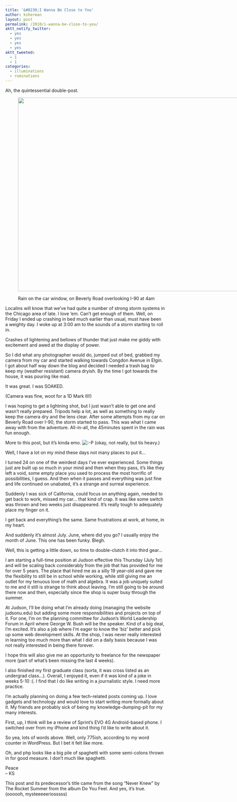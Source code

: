 ```yaml
---
title: '&#8230;I Wanna Be Close to You'
author: ksherman
layout: post
permalink: /2010/i-wanna-be-close-to-you/
aktt_notify_twitter:
  - yes
  - yes
  - yes
  - yes
aktt_tweeted:
  - 1
  - 1
categories:
  - illuminations
  - ruminations
---
```

Ah, the quintessential double-post.<figure style="width: 800px;" class="wp-caption aligncenter">

<img title="RainyWindow" src="https://s3-us-west-2.amazonaws.com/assets.kshermphoto.com/2010PostsImages/06-JUN/StormWeb.jpg" alt="" width="800" height="611" /><figcaption class="wp-caption-text">Rain on the car window, on Beverly Road overlooking I-90 at 4am</figcaption></figure> 

Localins will know that we&#8217;ve had quite a number of strong storm systems in the Chicago area of late. I love &#8216;em. Can&#8217;t get enough of them. Well, on Friday I ended up crashing in bed much earlier than usual, must have been a weighty day. I woke up at 3:00 am to the sounds of a storm starting to roll in.

Crashes of lightening and bellows of thunder that just make me giddy with excitement and awed at the display of power.

So I did what any photographer would do, jumped out of bed, grabbed my camera from my car and started walking towards Congdon Avenue in Elgin. I got about half way down the blog and decided I needed a trash bag to keep my (weather resistant) camera dryish. By the time I got towards the house, it was pouring like mad.

It was great. I was SOAKED.

(Camera was fine, woot for a 1D Mark III!)

I was hoping to get a lightning shot, but I just wasn&#8217;t able to get one and wasn&#8217;t really prepared. Tripods help a lot, as well as something to really keep the camera dry and the lens clear. After some attempts from my car on Beverly Road over I-90, the storm started to pass. This was what I came away with from the adventure. All-in-all, the 45minutes spent in the rain was fun enough.

More to this post, but it&#8217;s kinda emo. <img src="http://kshermphoto.com/wp-includes/images/smilies/icon_razz.gif" alt=":-P" class="wp-smiley" /> (okay, not really, but tis heavy.)

<!--more-->

Well, I have a lot on my mind these days not many places to put it&#8230;

I turned 24 on one of the weirdest days I&#8217;ve ever experienced. Some things just are built up so much in your mind and then when they pass, it&#8217;s like they left a void, some empty place you used to process the most horrific of possibilities, I guess. And then when it passes and everything was just fine and life continued on unabated, it&#8217;s a strange and surreal experience.

Suddenly I was sick of California, could focus on anything again, needed to get back to work, missed my car&#8230; that kind of crap. It was like some switch was thrown and two weeks just disappeared. It&#8217;s really tough to adequately place my finger on it.

I get back and everything&#8217;s the same. Same frustrations at work, at home, in my heart.

And suddenly it&#8217;s almost July. June, where did you go? I usually enjoy the month of June. This one has been funky. Blegh.

Well, this is getting a little down, so time to double-clutch it into third gear&#8230;

I am starting a full-time position at Judson effective this Thursday (July 1st) and will be scaling back considerably from the job that has provided for me for over 5 years. The place that hired me as a silly 19 year-old and gave me the flexibility to still be in school while working, while still giving me an outlet for my tenuous love of math and algebra. It was a job uniquely suited to me and it still is strange to think about leaving. I&#8217;m still going to be around there now and then, especially since the shop is super busy through the summer.

At Judson, I&#8217;ll be doing what I&#8217;m already doing (managing the website judsonu.edu) but adding some more responsibilities and projects on top of it. For one, I&#8217;m on the planning committee for Judson&#8217;s World Leadership Forum in April where George W. Bush will be the speaker. Kind of a big deal, I&#8217;m excited. It&#8217;s also a job where I&#8217;m eager to know the &#8216;biz&#8217; better and pick up some web development skills. At the shop, I was never really interested in learning too much more than what I did on a daily basis because I was not really interested in being there forever.

I hope this will also give me an opportunity to freelance for the newspaper more (part of what&#8217;s been missing the last 4 weeks).

I also finished my first graduate class (sorta, it was cross listed as an undergrad class&#8230;). Overall, I enjoyed it, even if it was kind of a joke in weeks 5-10 :(. I find that I do like writing in a journalistic style. I need more practice.

I&#8217;m actually planning on doing a few tech-related posts coming up. I love gadgets and technology and would love to start writing more formally about it. My friends are probably sick of being my knowledge-dumping-pit for my many interests.

First, up, I think will be a review of Sprint&#8217;s EVO 4G Android-based phone. I switched over from my iPhone and kind thing I&#8217;d like to write about it.

So yea, lots of words above. Well, only 775ish, according to my word counter in WordPress. But I bet it felt like more.

Oh, and php looks like a big pile of spaghetti with some semi-colons thrown in for good measure. I don&#8217;t much like spaghetti.

Peace  
&#8211; KS

This post and its predecessor&#8217;s title came from the song &#8220;Never Knew&#8221; by The Rocket Summer from the album Do You Feel. And yes, it&#8217;s true. (oooooh, mysteeeeeriosssss)